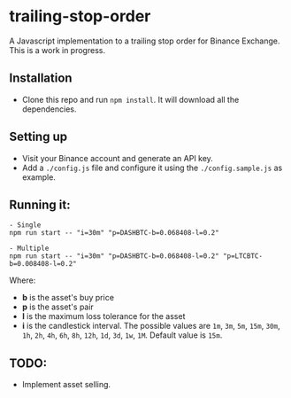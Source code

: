 # trailing-stop-order
A Javascript implementation to a trailing stop order for Binance Exchange. This is a work in progress.

## Installation
- Clone this repo and run `npm install`. It will download all the dependencies.

## Setting up
- Visit your Binance account and generate an API key.
- Add a `./config.js` file and configure it using the `./config.sample.js` as example.

## Running it: 
    - Single
    npm run start -- "i=30m" "p=DASHBTC-b=0.068408-l=0.2"

    - Multiple
    npm run start -- "i=30m" "p=DASHBTC-b=0.068408-l=0.2" "p=LTCBTC-b=0.008408-l=0.2"

Where:
 - **b** is the asset's buy price
 - **p** is the asset's pair
 - **l** is the maximum loss tolerance for the asset
 - **i** is the candlestick interval. The possible values are `1m`, `3m`, `5m`, `15m`, `30m`, `1h`, `2h`, `4h`, `6h`, `8h`, `12h`, `1d`, `3d`, `1w`, `1M`. Default value is `15m`.

 ## TODO:
 - Implement asset selling.

